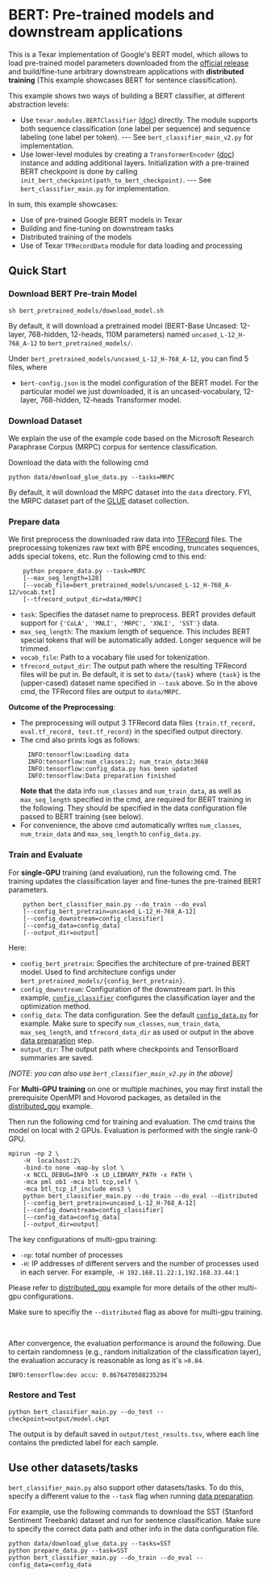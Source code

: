 # BERT: Pre-trained models and downstream applications

This is a Texar implementation of Google's BERT model, which allows to load pre-trained model parameters downloaded from the [official release](https://github.com/google-research/bert) and build/fine-tune arbitrary downstream applications with **distributed training** (This example showcases BERT for sentence classification).

This example shows two ways of building a BERT classifier, at different abstraction levels:

  * Use `texar.modules.BERTClassifier` ([doc](https://texar.readthedocs.io/en/latest/code/modules.html#texar.modules.BertClassifier)) directly. The module supports both sequence classification (one label per sequence) and sequence labeling (one label per token). --- See `bert_classifier_main_v2.py` for implementation.
  * Use lower-level modules by creating a `TransformerEncoder` ([doc](https://texar.readthedocs.io/en/latest/code/modules.html#transformerencoder)) instance and adding additional layers. Initialization with a pre-trained BERT checkpoint is done by calling `init_bert_checkpoint(path_to_bert_checkpoint)`. --- See `bert_classifier_main.py` for implementation. 

In sum, this example showcases:

* Use of pre-trained Google BERT models in Texar
* Building and fine-tuning on downstream tasks
* Distributed training of the models
* Use of Texar `TFRecordData` module for data loading and processing

## Quick Start

### Download BERT Pre-train Model

```
sh bert_pretrained_models/download_model.sh
```
By default, it will download a pretrained model (BERT-Base Uncased: 12-layer, 768-hidden, 12-heads, 110M parameters) named `uncased_L-12_H-768_A-12` to `bert_pretrained_models/`.

Under `bert_pretrained_models/uncased_L-12_H-768_A-12`, you can find 5 files, where
- `bert-config.json` is the model configuration of the BERT model. For the particular model we just downloaded, it is an uncased-vocabulary, 12-layer, 768-hidden, 12-heads Transformer model.

### Download Dataset

We explain the use of the example code based on the Microsoft Research Paraphrase Corpus (MRPC) corpus for sentence classification.

Download the data with the following cmd
```
python data/download_glue_data.py --tasks=MRPC
```
By default, it will download the MRPC dataset into the `data` directory. FYI, the MRPC dataset part of the [GLUE](https://gluebenchmark.com/tasks) dataset collection.

### Prepare data

We first preprocess the downloaded raw data into [TFRecord](https://www.tensorflow.org/tutorials/load_data/tf_records) files. The preprocessing tokenizes raw text with BPE encoding, truncates sequences, adds special tokens, etc.
Run the following cmd to this end: 
```
    python prepare_data.py --task=MRPC
    [--max_seq_length=128]
    [--vocab_file=bert_pretrained_models/uncased_L-12_H-768_A-12/vocab.txt]
    [--tfrecord_output_dir=data/MRPC] 
```
- `task`: Specifies the dataset name to preprocess. BERT provides default support for `{'CoLA', 'MNLI', 'MRPC', 'XNLI', 'SST'}` data.
- `max_seq_length`: The maxium length of sequence. This includes BERT special tokens that will be automatically added. Longer sequence will be trimmed. 
- `vocab_file`: Path to a vocabary file used for tokenization.
- `tfrecord_output_dir`: The output path where the resulting TFRecord files will be put in. Be default, it is set to `data/{task}` where `{task}` is the (upper-cased) dataset name specified in `--task` above. So in the above cmd, the TFRecord files are output to `data/MRPC`.

**Outcome of the Preprocessing**:
- The preprocessing will output 3 TFRecord data files `{train.tf_record, eval.tf_record, test.tf_record}` in the specified output directory.
- The cmd also prints logs as follows:
  ```
    INFO:tensorflow:Loading data
    INFO:tensorflow:num_classes:2; num_train_data:3668
    INFO:tensorflow:config_data.py has been updated
    INFO:tensorflow:Data preparation finished
  ```
  **Note that** the data info `num_classes` and `num_train_data`, as well as `max_seq_length` specified in the cmd, are required for BERT training in the following. They should be specified in the data configuration file passed to BERT training (see below). 
- For convenience, the above cmd automatically writes `num_classes`, `num_train_data` and `max_seq_length` to `config_data.py`.

### Train and Evaluate

For **single-GPU** training (and evaluation), run the following cmd. The training updates the classification layer and fine-tunes the pre-trained BERT parameters.
```
    python bert_classifier_main.py --do_train --do_eval
    [--config_bert_pretrain=uncased_L-12_H-768_A-12]
    [--config_downstream=config_classifier]
    [--config_data=config_data]
    [--output_dir=output]
```
Here:

- `config_bert_pretrain`: Specifies the architecture of pre-trained BERT model. Used to find architecture configs under `bert_pretrained_models/{config_bert_pretrain}`.
- `config_downstream`: Configuration of the downstream part. In this example, [`config_classifier`](./config_classifier.py) configures the classification layer and the optimization method.
- `config_data`: The data configuration. See the default [`config_data.py`](./config_data.py) for example. Make sure to specify `num_classes`, `num_train_data`, `max_seq_length`, and `tfrecord_data_dir` as used or output in the above [data preparation](#prepare-data) step.
- `output_dir`: The output path where checkpoints and TensorBoard summaries are saved.

*[NOTE: you can also use `bert_classifier_main_v2.py` in the above]*

For **Multi-GPU training** on one or multiple machines, you may first install the prerequisite OpenMPI and Hovorod packages, as detailed in the [distributed_gpu](https://github.com/asyml/texar/tree/master/examples/distributed_gpu) example. 

Then run the following cmd for training and evaluation. The cmd trains the model on local with 2 GPUs. Evaluation is performed with the single rank-0 GPU.
```
mpirun -np 2 \
    -H  localhost:2\
    -bind-to none -map-by slot \
    -x NCCL_DEBUG=INFO -x LD_LIBRARY_PATH -x PATH \
    -mca pml ob1 -mca btl tcp,self \
    -mca btl_tcp_if_include ens3 \
    python bert_classifier_main.py --do_train --do_eval --distributed
    [--config_bert_pretrain=uncased_L-12_H-768_A-12]
    [--config_downstream=config_classifier]
    [--config_data=config_data]
    [--output_dir=output] 
```
The key configurations of multi-gpu training:

* `-np`: total number of processes
* `-H`: IP addresses of different servers and the number of processes used in each server. For example, `-H 192.168.11.22:1,192.168.33.44:1`

Please refer to [distributed_gpu](https://github.com/asyml/texar/tree/master/examples/distributed_gpu) example for more details of the other multi-gpu configurations.

Make sure to specifiy the `--distributed` flag as above for multi-gpu training.

&nbsp;

After convergence, the evaluation performance is around the following. Due to certain randomness (e.g., random initialization of the classification layer), the evaluation accuracy is reasonable as long as it's `>0.84`.
```
INFO:tensorflow:dev accu: 0.8676470588235294
```

### Restore and Test

``
python bert_classifier_main.py --do_test --checkpoint=output/model.ckpt
``

The output is by default saved in `output/test_results.tsv`, where each line contains the predicted label for each sample.


## Use other datasets/tasks

`bert_classifier_main.py` also support other datasets/tasks. To do this, specify a different value to the `--task` flag when running [data preparation](#prepare-data).

For example, use the following commands to download the SST (Stanford Sentiment Treebank) dataset and run for sentence classification. Make sure to specify the correct data path and other info in the data configuration file.
```
python data/download_glue_data.py --tasks=SST
python prepare_data.py --task=SST
python bert_classifier_main.py --do_train --do_eval --config_data=config_data
```
